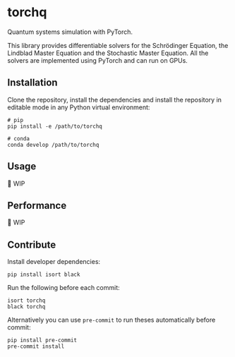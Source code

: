 # torchq
Quantum systems simulation with PyTorch.

This library provides differentiable solvers for the Schrödinger Equation, the Lindblad Master Equation and the Stochastic Master Equation. All the solvers are implemented using PyTorch and can run on GPUs.

## Installation
Clone the repository, install the dependencies and install the repository in editable mode in any Python virtual environment:
```shell
# pip
pip install -e /path/to/torchq

# conda
conda develop /path/to/torchq
```

## Usage
:construction: WIP

## Performance
:construction: WIP

## Contribute
Install developer dependencies:
```shell
pip install isort black
```

Run the following before each commit:
```shell
isort torchq
black torchq
```

Alternatively you can use `pre-commit` to run theses automatically before commit:
```shell
pip install pre-commit
pre-commit install
```